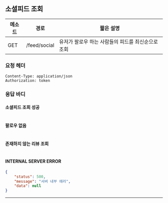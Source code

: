 ## 소셜피드 조회

| 메소드 | 경로         | 짧은 설명                                          |
| ------ | ------------ | -------------------------------------------------- |
| GET    | /feed/social | 유저가 팔로우 하는 사람들의 피드를 최신순으로 조회 |



### 요청 헤더

```
Content-Type: application/json
Authorization: token
```



### 응답 바디

#### 소셜피드 조회 성공

```json

```
#### 팔로우 없음

```json

```

#### 존재하지 않는 리뷰 조회

```json

```

#### INTERNAL SERVER ERROR

```json
{
    "status": 500,
    "message": "서버 내부 에러",
    "data": null
}
```
----